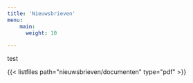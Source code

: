 ```yaml
---
title: 'Nieuwsbrieven'
menu:
    main:
      weight: 10

---
```

test

{{< listfiles path="nieuwsbrieven/documenten" type="pdf" >}}
